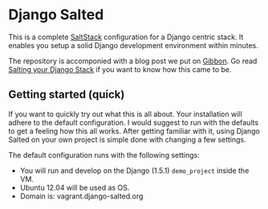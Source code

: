 # Django Salted

This is a complete [SaltStack] configuration for a Django centric stack. It
enables you setup a solid Django development environment within minutes.

The repository is accomponied with a blog post we put on [Gibbon]. Go read
[Salting your Django Stack] if you want to know how this came to be.

## Getting started (quick)

If you want to quickly try out what this is all about. Your installation will
adhere to the default configuration. I would suggest to run with the defaults
to get a feeling how this all works. After getting familiar with it, using
Django Salted on your own project is simple done with changing a few
settings.

The default configuration runs with the following settings:

- You will run and develop on the Django (1.5.1) `demo_project` inside the VM.
- Ubuntu 12.04 will be used as OS.
- Domain is: vagrant.django-salted.org

[SaltStack]: http://saltstack.com/community.html
[Gibbon]: http://blog.gibbon.co
[Salting your Django Stack]: http://blog.gibbon.co
